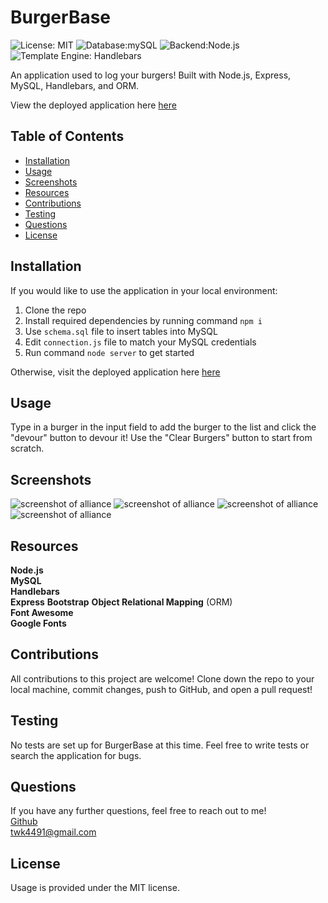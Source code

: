 # BurgerBase
![License: MIT](https://img.shields.io/badge/License-MIT-yellow.svg?style=for-the-badge&logo=appveyor)  ![Database:mySQL](https://img.shields.io/badge/Database-MySQL-blue?style=for-the-badge&logo=appveyor) ![Backend:Node.js](https://img.shields.io/badge/Backend-Node.js-red?style=for-the-badge&logo=appveyor) ![Template Engine: Handlebars](https://img.shields.io/badge/Template%20Engine-Handlebars-brightgreen?style=for-the-badge&logo=appveyor)

An application used to log your burgers!  Built with Node.js, Express, MySQL, Handlebars, and ORM.

View the deployed application here <a href = "https://warm-atoll-97032.herokuapp.com/">here</a>

## Table of Contents
* [Installation](#installation)
* [Usage](#usage)
* [Screenshots](#screenshots)
* [Resources](#resources)
* [Contributions](#contributions)
* [Testing](#testing)
* [Questions](#questions)
* [License](#license)


## Installation

If you would like to use the application in your local environment: 
1. Clone the repo
2. Install required dependencies by running command ```npm i```
3. Use ```schema.sql``` file to insert tables into MySQL
4. Edit ```connection.js``` file to match your MySQL credentials
4. Run command ```node server``` to get started

Otherwise, visit the deployed application here <a href = "https://warm-atoll-97032.herokuapp.com/">here</a>

## Usage
Type in a burger in the input field to add the burger to the list and click the "devour" button to devour it!  Use the "Clear Burgers" button to start from scratch.

## Screenshots
<img src = "images/alliance-main.png" alt = "screenshot of alliance">
<img src = "images/alliance-view.png" alt = "screenshot of alliance">
<img src = "images/alliance-roles.png" alt = "screenshot of alliance">
<img src = "images/alliance-add.png" alt = "screenshot of alliance">


## Resources
**Node.js** <br>
**MySQL** <br>
**Handlebars** <br>
**Express**
**Bootstrap**
**Object Relational Mapping** (ORM) <br>
**Font Awesome** <br>
**Google Fonts**

## Contributions
All contributions to this project are welcome!  Clone down the repo to your local machine, commit changes, push to GitHub, and open a pull request!

## Testing
No tests are set up for BurgerBase at this time.  Feel free to write tests or search the application for bugs.

## Questions
If you have any further questions, feel free to reach out to me! <br>
<a href='https://www.github.com/twkirkpatrick'>Github</a> <br>
<a href='mailto:twk4491@gmail.com'>twk4491@gmail.com</a>

## License
Usage is provided under the MIT license.
